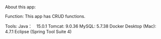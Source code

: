 About this app:

Function:
This app has CRUD functions.

Tools:
Java：　15.0.1
Tomcat: 9.0.36
MySQL: 5.7.38
Docker Desktop (Mac): 4.7.1
Eclipse (Spring Tool Suite 4)
